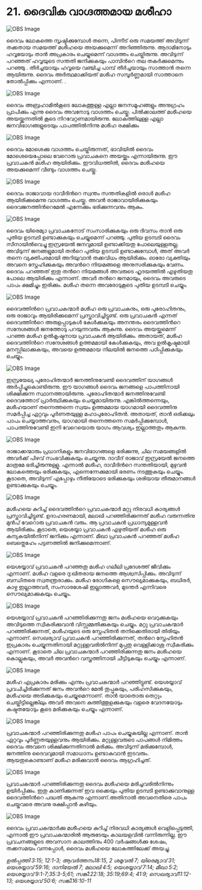 # 21.  ദൈവിക വാഗ്ദത്തമായ മശീഹാ

![OBS Image](https://cdn.door43.org/obs/jpg/360px/obs-en-21-01.jpg)

ദൈവം ലോകത്തെ സൃഷ്ടിക്കുമ്പോള്‍ തന്നെ, പിന്നീട് ഒരു സമയത്ത് അവിടുന്ന് തക്കതായ സമയത്ത്  മശീഹയെ അയക്കുമെന്ന് അറിഞ്ഞിരുന്നു. ആദാമിനോടും  ഹവ്വയോടും താന്‍ അപ്രകാരം  ചെയ്യുമെന്ന് വാഗ്ദത്തം ചെയ്തിരുന്നു. അവിടുന്ന് പറഞ്ഞത് ഹവ്വയുടെ സന്തതി ജനിക്കുകയും പാമ്പിന്‍റെ തല തകര്‍ക്കുമെന്നും പറഞ്ഞു . തീര്‍ച്ചയായും ഹവ്വയെ വഞ്ചിച്ച പാമ്പ് തീര്‍ച്ചയായും സാത്താന്‍ തന്നെ ആയിരുന്നു. ദൈവം അര്‍ത്ഥമാക്കിയത് മശീഹ സമ്പൂര്‍ണ്ണമായി സാത്താനെ തോല്‍പ്പിക്കും എന്നാണ്. .

![OBS Image](https://cdn.door43.org/obs/jpg/360px/obs-en-21-02.jpg)

ദൈവം അബ്രഹാമില്‍കൂടെ ലോകത്തുള്ള എല്ലാ  ജനസമൂഹങ്ങളും അനുഗ്രഹം പ്രാപിക്കും എന്നു ദൈവം അവനോടു വാഗ്ദത്തം ചെയ്തു.  പില്‍ക്കാലത്ത് മശീഹയെ അയയ്ക്കുന്നതില്‍ കൂടെ നിറവേറ്റണമായിരുന്നു. ലോകത്തിലുള്ള എല്ലാ ജനവിഭാഗങ്ങളുടെയും പാപത്തില്‍നിന്നു മശീഹ രക്ഷിക്കും  

![OBS Image](https://cdn.door43.org/obs/jpg/360px/obs-en-21-03.jpg)

ദൈവം മോശെക്കു വാഗ്ദത്തം ചെയ്തിരുന്നത്, ഭാവിയില്‍ ദൈവം മോശെയെപ്പോലെ വേറൊരു പ്രവാചകനെ അയയ്ക്കും എന്നായിരുന്നു. ഈ പ്രവാചകന്‍ മശീഹ ആയിരിക്കും. ഈവിധത്തില്‍, ദൈവം മശീഹയെ അയക്കുമെന്ന് വീണ്ടും  വാഗ്ദത്തം ചെയ്തു.

![OBS Image](https://cdn.door43.org/obs/jpg/360px/obs-en-21-04.jpg)

ദൈവം രാജാവായ  ദാവീദിന്‍റെ സ്വന്തം സന്തതികളില്‍ ഒരാള്‍  മശീഹ ആയിരിക്കുമെന്നു വാഗ്ദത്തം ചെയ്തു. അവന്‍  രാജാവായിരിക്കുകയും ദൈവജനത്തിന്‍റെമേല്‍ എന്നേക്കും ഭരിക്കുന്നവനും ആകും. 

![OBS Image](https://cdn.door43.org/obs/jpg/360px/obs-en-21-05.jpg)

ദൈവം യിരെമ്യാ പ്രവാചകനോട് സംസാരിക്കുകയും ഒരു ദിവസം താന്‍ ഒരു പുതിയ ഉടമ്പടി ഉണ്ടാക്കുകയും ചെയ്യുമെന്ന് പറഞ്ഞു. പുതിയ ഉടമ്പടി ദൈവം സീനായില്‍വെച്ചു  ഇസ്രയേല്‍ ജനവുമായി ഉണ്ടാക്കിയതു പോലെയുള്ളതല്ല. അവിടുന്ന് ജനങ്ങളുമായി തന്‍റെ പുതിയ ഉടമ്പടി ഉണ്ടാക്കുമ്പോള്‍, അത് അവര്‍ തന്നെ വ്യക്തിപരമായി അറിയുവാന്‍ തക്കവിധം ആയിരിക്കും. ഓരോ വ്യക്തിയും അവനെ സ്നേഹിക്കുകയും അവന്‍റെ നിയമങ്ങളെ അനുസരിക്കുകയും വേണം. ദൈവം പറഞ്ഞത് ഇതു തന്‍റെ നിയമങ്ങള്‍ അവരുടെ ഹൃദയത്തില്‍ എഴുതിയതു പോലെ ആയിരിക്കും എന്നാണ്. അവര്‍ തന്‍റെ ജനമായും, ദൈവം അവരുടെ പാപം ക്ഷമിച്ചും ഇരിക്കും. മശീഹ തന്നെ അവരോടുകൂടെ പുതിയ ഉടമ്പടി ചെയ്യും.

![OBS Image](https://cdn.door43.org/obs/jpg/360px/obs-en-21-06.jpg)

ദൈവത്തിന്‍റെ പ്രവാചകന്മാര്‍ മശീഹ ഒരു പ്രവാചകനും, ഒരു പുരോഹിതനും, ഒരു രാജാവും ആയിരിക്കുമെന്ന് പ്രസ്താവിച്ചിട്ടുണ്ട്. ഒരു പ്രവാചകന്‍ എന്നത് ദൈവത്തിന്‍റെ അരുളപ്പാടുകള്‍ കേള്‍ക്കുകയും അനന്തരം ദൈവത്തിന്‍റെ സന്ദേശങ്ങള്‍ ജനത്തോടു പറയുന്നവരും ആകുന്നു. ദൈവം അയയ്ക്കുമെന്ന് പറഞ്ഞ മശീഹ ഉല്‍കൃഷ്ടനായ പ്രവാചകന്‍ ആയിരിക്കും. അതായത്, മശീഹ ദൈവത്തിന്‍റെ സന്ദേശങ്ങള്‍ ഉത്തമമായി കേള്‍ക്കുകയും, അവ ഉല്‍കൃഷ്ടമായി മനസ്സിലാക്കുകയും, അവയെ ഉത്തമമായ നിലയില്‍ ജനത്തെ പഠിപ്പിക്കുകയും ചെയ്യും.

![OBS Image](https://cdn.door43.org/obs/jpg/360px/obs-en-21-07.jpg)

ഇസ്രയേല്യ പുരോഹിതന്മാര്‍ ജനത്തിനുവേണ്ടി ദൈവത്തിന് യാഗങ്ങള്‍ അര്‍പ്പിച്ചുകൊണ്ടിരുന്നു. ഈ യാഗങ്ങള്‍ ദൈവം ജനങ്ങളെ പാപത്തിനായി ശിക്ഷിക്കുന്ന സ്ഥാനത്തായിരുന്നു. പുരോഹിതന്മാര്‍ ജനത്തിനുവേണ്ടി ദൈവത്തോട് പ്രാര്‍ത്ഥിക്കുകയും ചെയ്യുമായിരുന്നു. എങ്കില്‍ത്തന്നെയും, മശീഹയാണ് തന്നെത്തന്നെ സ്വയം ഉത്തമമായ യാഗമായി ദൈവത്തിനു സമര്‍പ്പിച്ച  ഏറ്റവും പൂര്‍ണതയുള്ള  മഹാപുരോഹിതന്‍. അതായത്, താന്‍ ഒരിക്കലും പാപം ചെയ്യാത്തവനും, യാഗമായി തന്നെത്തന്നെ സമര്‍പ്പിക്കുമ്പോള്‍, പാപത്തിനുവേണ്ടി ഇനി വേറെയൊരു യാഗം ആവശ്യം ഇല്ലാത്തതും ആകുന്നു.  

![OBS Image](https://cdn.door43.org/obs/jpg/360px/obs-en-21-08.jpg)

രാജാക്കന്മാരും പ്രധാനികളും ജനവിഭാഗങ്ങളെ ഭരിക്കുന്നു, ചില സമയങ്ങളില്‍ അവര്‍ക്ക് പിഴവ്  സംഭവിക്കുകയും ചെയ്യുന്നു. ദാവീദ് രാജാവ് ഇസ്രയേല്‍ ജനത്തെ മാത്രമേ ഭരിച്ചിരുന്നുള്ളൂ. എന്നാല്‍ മശീഹ, ദാവീദിന്‍റെ സന്തതിയായി, മുഴുവന്‍ ലോകത്തെയും ഭരിക്കുകയും, എന്നെന്നേക്കുമായി ഭരണം നടത്തുകയും ചെയ്യും. കൂടാതെ, അവിടുന്ന് എപ്പോഴും നീതിയോടെ  ഭരിക്കുകയും ശരിയായ തീരുമാനങ്ങള്‍ ഉണ്ടാക്കുകയും ചെയ്യും. 

![OBS Image](https://cdn.door43.org/obs/jpg/360px/obs-en-21-09.jpg)

മശീഹയെ കുറിച്ച് ദൈവത്തിന്‍റെ പ്രവാചകന്മാര്‍ മറ്റു നിരവധി കാര്യങ്ങള്‍ പ്രസ്താവിച്ചിട്ടുണ്ട്. ഉദാഹരണമായി, മലാഖി പറഞ്ഞിരിക്കുന്നത് മശീഹ വരുന്നതിനു മുന്‍പ് വേറൊരു പ്രവാചകന്‍ വരും. ആ പ്രവാചകന്‍ പ്രധാന്യമുള്ളവന്‍ ആയിരിക്കും. കൂടാതെ, യെശയ്യാ പ്രവാചകന്‍ എഴുതിയത് മശീഹ ഒരു കന്യകയില്‍നിന്ന് ജനിക്കും എന്നാണ്. മീഖാ പ്രവാചകന്‍ പറഞ്ഞത് മശീഹ ബെത്ലെഹേം പട്ടണത്തില്‍ ജനിക്കുമെന്നാണ്. 

![OBS Image](https://cdn.door43.org/obs/jpg/360px/obs-en-21-10.jpg)

യെശയ്യാവ്  പ്രവാചകന്‍ പറഞ്ഞതു മശീഹ ഗലീലി പ്രദേശത്ത് ജീവിക്കും എന്നാണ്. മശീഹ വളരെ ദു:ഖിതരായ ജനത്തെ ആശ്വസിപ്പിക്കും. അവിടുന്ന് ബന്ധിതരെ സ്വതന്ത്രരാക്കും. മശീഹ രോഗികളെ സൌഖ്യമാക്കുകയും, ബധിരര്‍, കാഴ്ച ഇല്ലാത്തവര്‍, സംസാരശേഷി ഇല്ലാത്തവര്‍, മുടന്തര്‍ എന്നിവരെ സൌഖ്യമാക്കുകയും ചെയ്യും.  

![OBS Image](https://cdn.door43.org/obs/jpg/360px/obs-en-21-11.jpg)

യെശയ്യാവ് പ്രവാചകന്‍ പറഞ്ഞിരിക്കുന്നതു ജനം മശീഹയെ വെറുക്കുകയും അവിടുത്തെ സ്വീകരിക്കുവാന്‍ വിസ്സമ്മതിക്കുകയും ചെയ്യും. മറ്റു പ്രവാചകന്മാര്‍ പറഞ്ഞിരിക്കുന്നത്, മശീഹയുടെ ഒരു സ്നേഹിതന്‍ തനിക്കെതിരായി തിരിയും എന്നാണ്. സെഖര്യാവ് പ്രവാചകന്‍ പറഞ്ഞിരിക്കുന്നത്, തന്‍റെ സ്നേഹിതന്‍ ഇപ്രകാരം ചെയ്യുന്നതിനായി മറ്റുള്ളവരില്‍നിന്ന് മുപ്പതു വെള്ളിക്കാശു സ്വീകരിക്കും എന്നാണ്. കൂടാതെ ചില പ്രവാചകന്മാര്‍ പറഞ്ഞിരിക്കുന്നതു ജനം മശീഹയെ കൊല്ലുകയും, അവര്‍ അവന്‍റെ വസ്ത്രത്തിനായി ചീട്ടിടുകയും ചെയ്യും എന്നാണ്.

![OBS Image](https://cdn.door43.org/obs/jpg/360px/obs-en-21-12.jpg)

മശീഹ എപ്രകാരം മരിക്കും എന്നും പ്രവാചകന്മാര്‍ പറഞ്ഞിട്ടുണ്ട്.  യെശയ്യാവ് പ്രവചിച്ചിരിക്കുന്നത് ജനം അവന്‍റെ മേല്‍ തുപ്പുകയും, പരിഹസിക്കുകയും, മശീഹയെ അടിക്കുകയും ചെയ്യുമെന്നാണ്. താന്‍ യാതൊരു തെറ്റും ചെയ്തിട്ടില്ലെങ്കിലും അവര്‍ അവനെ കുത്തിത്തുളക്കുകയും വളരെ വേദനയോടും കഷ്ടതയോടും കൂടെ മരിക്കുകയും ചെയ്യും എന്നാണ്. 

![OBS Image](https://cdn.door43.org/obs/jpg/360px/obs-en-21-13.jpg)

പ്രവാചകന്മാര്‍ പറഞ്ഞിരിക്കുന്നതു മശീഹ പാപം ചെയ്യുകയില്ല എന്നാണ്. താന്‍ ഏറ്റവും പൂര്‍ണ്ണതയുള്ളവനും ആയിരിക്കും. മറ്റുള്ളവരുടെ പാപങ്ങള്‍ നിമിത്തം ദൈവം അവനെ ശിക്ഷിക്കുന്നതിനാല്‍ മരിക്കും. അവിടുന്ന് മരിക്കുമ്പോള്‍, ജനത്തിനു ദൈവവുമായി സമാധാനം ഉണ്ടാകുവാന്‍ ഇടവരും. ആയതുകൊണ്ടാണ്‌ മശീഹ മരിക്കുവാന്‍ ദൈവം ആഗ്രഹിച്ചത്‌.

![OBS Image](https://cdn.door43.org/obs/jpg/360px/obs-en-21-14.jpg)

പ്രവാചകന്മാര്‍ പറഞ്ഞിരിക്കുന്നതു ദൈവം മശീഹയെ മരിച്ചവരില്‍നിന്നും ഉയിര്‍പ്പിക്കും. ഇതു കാണിക്കുന്നത് ഇവ ഒക്കെയും പുതിയ ഉടമ്പടി ഉണ്ടാക്കുവാനുള്ള ദൈവത്തിന്‍റെ പദ്ധതി ആകുന്നു എന്നാണ്.അതിനാല്‍ അവനെതിരെ പാപം ചെയ്തവരെ അവനു രക്ഷിപ്പാന്‍ കഴിയും.

![OBS Image](https://cdn.door43.org/obs/jpg/360px/obs-en-21-15.jpg)

ദൈവം പ്രവാചകന്മാര്‍ക്കു മശീഹയെ കുറിച്ച് നിരവധി കാര്യങ്ങള്‍ വെളിപ്പെടുത്തി, എന്നാല്‍ ഈ പ്രവാചകന്മാരില്‍ ആരുടേയും കാലയളവില്‍ വന്നിരുന്നില്ല. ഈ പ്രവചനങ്ങളുടെ അവസാന കാലത്തിനും 400 വര്‍ഷങ്ങള്‍ക്കു ശേഷം, തക്കസമയം വന്നപ്പോള്‍, ദൈവം മശീഹയെ ലോകത്തിലേക്ക് അയച്ചു.

_ഉല്‍പ്പത്തി 3:15; 12:1-3; ആവര്‍ത്തനം18:15, 2 ശമുവല്‍ 7; യിരെമ്യാവ് 31; യെശയ്യാവ്  59:16; ദാനിയേല്‍ 7; മലാഖി 4:5; യെശയ്യാവ് 7:14; മീഖാ 5:2;  യെശയ്യാവ്  9:1-7;35:3-5;61; സങ്കീ.22:18; 35:19;69:4; 41:9; സെഖര്യാവ്11:12-13; യെശയ്യാവ്  50:6; സങ്കീ.16:10-11_

